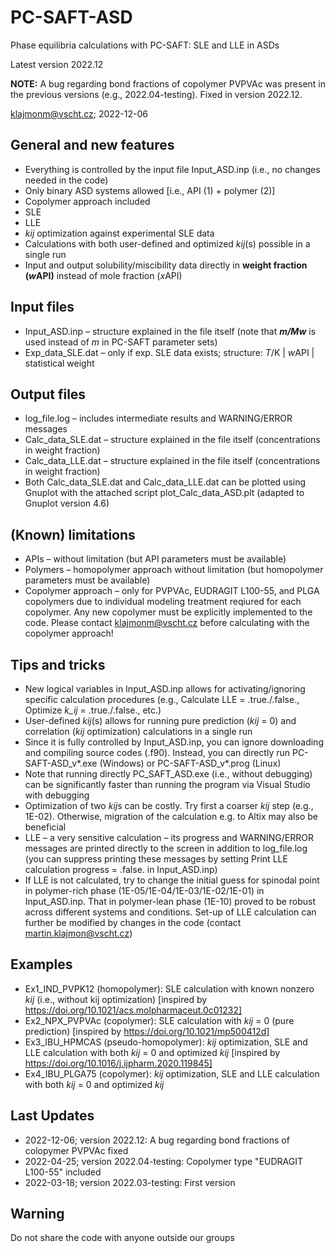 # PC-SAFT-ASD
Phase equilibria calculations with PC-SAFT: SLE and LLE in ASDs

Latest version 2022.12

**NOTE:** A bug regarding bond fractions of copolymer PVPVAc was present in the previous versions (e.g., 2022.04-testing). Fixed in version 2022.12.


klajmonm@vscht.cz; 2022-12-06


## General and new features
- Everything is controlled by the input file Input_ASD.inp (i.e., no changes needed in the code)
- Only binary ASD systems allowed [i.e., API (1) + polymer (2)]
-	Copolymer approach included
-	SLE
-	LLE 
- *kij* optimization against experimental SLE data
-	Calculations with both user-defined and optimized *kij*(s) possible in a single run
-	Input and output solubility/miscibility data directly in **weight fraction (*w*API)** instead of mole fraction (*x*API)

## Input files
-	Input_ASD.inp – structure explained in the file itself (note that ***m/Mw*** is used instead of *m* in PC-SAFT parameter sets)
-	Exp_data_SLE.dat – only if exp. SLE data exists; structure:   *T*/K | *w*API | statistical weight

## Output files
-	log_file.log – includes intermediate results and WARNING/ERROR messages
-	Calc_data_SLE.dat – structure explained in the file itself (concentrations in weight fraction)
-	Calc_data_LLE.dat – structure explained in the file itself (concentrations in weight fraction)
-	Both Calc_data_SLE.dat and Calc_data_LLE.dat can be plotted using Gnuplot with the attached script plot_Calc_data_ASD.plt (adapted to Gnuplot version 4.6)

## (Known) limitations
-	APIs – without limitation (but API parameters must be available)
-	Polymers – homopolymer approach without limitation (but homopolymer parameters must be available)
-	Copolymer approach – only for PVPVAc, EUDRAGIT L100-55, and PLGA copolymers due to individual modeling treatment reqiured for each copolymer. Any new copolymer must be explicitly implemented to the code. Please contact klajmonm@vscht.cz before calculating with the copolymer approach!

## Tips and tricks
- New logical variables in Input_ASD.inp allows for activating/ignoring specific calculation procedures (e.g., Calculate LLE = .true./.false., Optimize *k_ij* = .true./.false., etc.) 
-	User-defined *kij*(s) allows for running pure prediction (*kij* = 0) and correlation (*kij* optimization) calculations in a single run
-	Since it is fully controlled by Input_ASD.inp, you can ignore downloading and compiling source codes (.f90). Instead, you can directly run PC-SAFT-ASD_v*.exe (Windows) or PC-SAFT-ASD_v*.prog (Linux) 
-	Note that running directly PC_SAFT_ASD.exe (i.e., without debugging) can be significantly faster than running the program via Visual Studio with debugging
-	Optimization of two *kij*s can be costly. Try first a coarser *kij* step (e.g., 1E-02). Otherwise, migration of the calculation e.g. to Altix may also be beneficial
-	LLE – a very sensitive calculation – its progress and WARNING/ERROR messages are printed directly to the screen in addition to log_file.log (you can suppress printing these messages by setting Print LLE calculation progress = .false. in Input_ASD.inp)	
-	If LLE is not calculated, try to change the initial guess for spinodal point in polymer-rich phase (1E-05/1E-04/1E-03/1E-02/1E-01) in Input_ASD.inp. That in polymer-lean phase (1E-10) proved to be robust across different systems and conditions. Set-up of LLE calculation can further be modified by changes in the code (contact martin.klajmon@vscht.cz)

## Examples
- Ex1_IND_PVPK12 (homopolymer): SLE calculation with known nonzero *kij* (i.e., without kij optimization) [inspired by https://doi.org/10.1021/acs.molpharmaceut.0c01232]
- Ex2_NPX_PVPVAc (copolymer): SLE calculation with *kij* = 0 (pure prediction) [inspired by https://doi.org/10.1021/mp500412d]
- Ex3_IBU_HPMCAS (pseudo-homopolymer): *kij* optimization, SLE and LLE calculation with both *kij* = 0 and optimized *kij* [inspired by https://doi.org/10.1016/j.ijpharm.2020.119845]
- Ex4_IBU_PLGA75 (copolymer): *kij* optimization, SLE and LLE calculation with both *kij* = 0 and optimized *kij* 

## Last Updates
- 2022-12-06; version 2022.12: A bug regarding bond fractions of colopymer PVPVAc fixed
- 2022-04-25; version 2022.04-testing: Copolymer type "EUDRAGIT L100-55" included
- 2022-03-18; version 2022.03-testing: First version

## Warning
Do not share the code with anyone outside our groups

